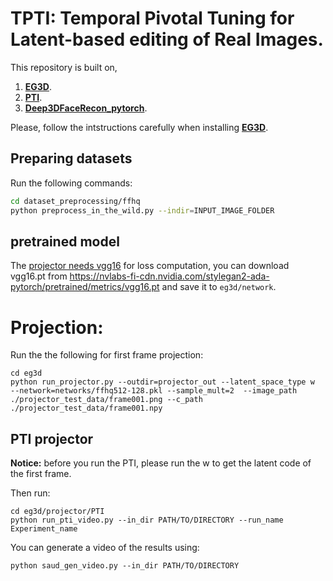 # TPTI: Temporal Pivotal Tuning for Latent-based editing of Real Images.



This repository is built on, 


1. **[EG3D](https://github.com/NVlabs/eg3d)**.
2. **[PTI](https://github.com/danielroich/PTI)**.
3. **[ Deep3DFaceRecon_pytorch](https://github.com/sicxu/Deep3DFaceRecon_pytorch/tree/6ba3d22f84bf508f0dde002da8fff277196fef21)**.

Please, follow the intstructions carefully when installing **[EG3D](https://github.com/NVlabs/eg3d)**. 

## Preparing datasets


Run the following commands:
```.bash
cd dataset_preprocessing/ffhq
python preprocess_in_the_wild.py --indir=INPUT_IMAGE_FOLDER
```


## pretrained model

The [projector needs vgg16](https://github.com/oneThousand1000/EG3D-projector/blob/68e44af799b103c75978b11fa825ff9062297c6c/eg3d/projector/w_plus_projector.py#L99) for loss computation, you can download vgg16.pt from https://nvlabs-fi-cdn.nvidia.com/stylegan2-ada-pytorch/pretrained/metrics/vgg16.pt and save it to `eg3d/network`.

# Projection:
Run the the following for first frame projection:
```
cd eg3d
python run_projector.py --outdir=projector_out --latent_space_type w  --network=networks/ffhq512-128.pkl --sample_mult=2  --image_path ./projector_test_data/frame001.png --c_path ./projector_test_data/frame001.npy
```


## PTI projector

**Notice:** before you run the PTI, please run the w to get the latent code of the first frame.

Then run:

```
cd eg3d/projector/PTI
python run_pti_video.py --in_dir PATH/TO/DIRECTORY --run_name Experiment_name
```
You can generate a video of the results using:
```
python saud_gen_video.py --in_dir PATH/TO/DIRECTORY
```

